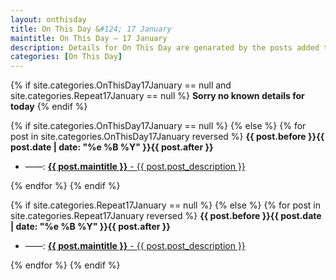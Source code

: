 ```yaml
---
layout: onthisday
title: On This Day &#124; 17 January
maintitle: On This Day — 17 January
description: Details for On This Day are genarated by the posts added to the website so the content is subject to changes/updates over time.
categories: [On This Day]
---
```


{% if site.categories.OnThisDay17January == null and site.categories.Repeat17January == null %}
<strong>Sorry no known details for today</strong>
{% endif %}

{% if site.categories.OnThisDay17January == null %}
{% else %}
{% for post in site.categories.OnThisDay17January reversed %}
<strong>{{ post.before }}{{ post.date | date: "%e %B %Y" }}{{ post.after }}</strong>
<ul>
<li> ——: <a href="{{ post.url }}"><strong>{{ post.maintitle }}</strong> - {{ post.post_description }}</a></li>
</ul>
{% endfor %}
{% endif %}

{% if site.categories.Repeat17January == null %}
{% else %}
{% for post in site.categories.Repeat17January reversed %}
<strong>{{ post.before }}{{ post.date | date: "%e %B %Y" }}{{ post.after }}</strong>
<ul>
<li> ——: <a href="{{ post.url }}"><strong>{{ post.maintitle }}</strong> - {{ post.post_description }}</a></li>
</ul>
{% endfor %}
{% endif %}
